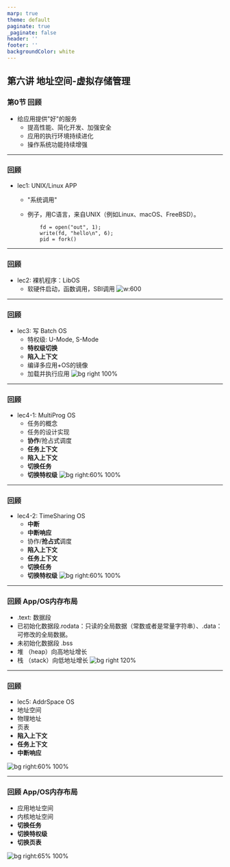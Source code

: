 ```yaml
---
marp: true
theme: default
paginate: true
_paginate: false
header: ''
footer: ''
backgroundColor: white
---
```


<!-- theme: gaia -->
<!-- _class: lead -->

## 第六讲 地址空间-虚拟存储管理

### 第0节 回顾
- 给应用提供"好"的服务
   - 提高性能、简化开发、加强安全
   - 应用的执行环境持续进化
   - 操作系统功能持续增强
---
### 回顾
- lec1: UNIX/Linux APP 

  - "系统调用"
  - 例子，用C语言，来自UNIX（例如Linux、macOS、FreeBSD）。

            fd = open("out", 1);
            write(fd, "hello\n", 6);
            pid = fork()


---
### 回顾
- lec2: 裸机程序：LibOS             
  - 软硬件启动，函数调用，SBI调用
![w:600](lec2/figs/os-as-lib.png)



---
### 回顾
- lec3: 写 Batch OS  
  - 特权级: U-Mode, S-Mode
  - **特权级切换**
  - **陷入上下文**
  - 编译多应用+OS的镜像
  - 加载并执行应用
![bg right 100%](lec3/figs/batch-os-detail.png)


---
### 回顾
- lec4-1: MultiProg OS  
   - 任务的概念
   - 任务的设计实现
   - **协作**/抢占式调度
   -  **任务上下文** 
   -  **陷入上下文**
   - **切换任务**
   - **切换特权级**
![bg right:60% 100%](lec4/figs/more-task-multiprog-os-detail.png) 

---
### 回顾
- lec4-2: TimeSharing OS  
   - **中断**
   - **中断响应**
   - 协作/**抢占式**调度
   -  **陷入上下文**
   -  **任务上下文** 
   - **切换任务**
   - **切换特权级**
![bg right:60% 100%](lec4/figs/time-task-multiprog-os-detail.png) 


---
### 回顾 App/OS内存布局
- .text: 数据段
- 已初始化数据段.rodata：只读的全局数据（常数或者是常量字符串）、.data：可修改的全局数据。
- 未初始化数据段 .bss
- 堆 （heap）向高地址增长
- 栈 （stack）向低地址增长
![bg right 120%](lec2/figs/memlayout.png)

---
### 回顾
- lec5: AddrSpace OS  
- 地址空间
- 物理地址
- 页表
-  **陷入上下文**
-  **任务上下文** 
-  **中断响应**

![bg right:60% 100%](lec5/figs/addr-space-os-detail.png) 



---
### 回顾 App/OS内存布局
- 应用地址空间
- 内核地址空间
- **切换任务**
- **切换特权级**
- **切换页表**
  


![bg right:65% 100%](lec5/figs/trampoline.png)